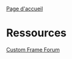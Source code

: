 [Page d'accueil](./index.md)

# Ressources
[Custom Frame Forum](https://forum.customframeforum.com/)
